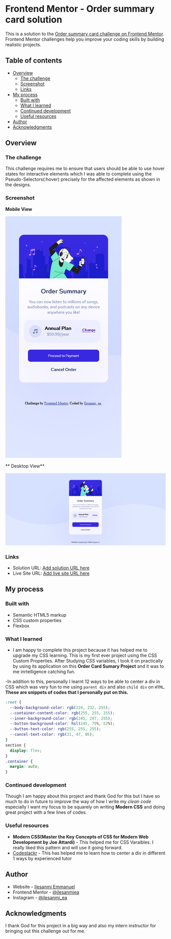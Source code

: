 # Frontend Mentor - Order summary card solution

This is a solution to the [Order summary card challenge on Frontend Mentor](https://www.frontendmentor.io/challenges/order-summary-component-QlPmajDUj). Frontend Mentor challenges help you improve your coding skills by building realistic projects. 

## Table of contents

- [Overview](#overview)
  - [The challenge](#the-challenge)
  - [Screenshot](#screenshot)
  - [Links](#links)
- [My process](#my-process)
  - [Built with](#built-with)
  - [What I learned](#what-i-learned)
  - [Continued development](#continued-development)
  - [Useful resources](#useful-resources)
- [Author](#author)
- [Acknowledgments](#acknowledgments)



## Overview

### The challenge
This challenge requires me to ensure that users should be able to use hover states for interactive elements which I was able to complete using the Pseudo-Selectors(:hover) precisely for the affected elements as shown in the designs.

### Screenshot
**Mobile View**

![](./images/Screenshot%202022-09-10%20at%2000-56-36%20Frontend%20Mentor%20Order%20summary%20card.png)

** Desktop View**

![](./images/Screenshot%202022-09-10%20at%2000-55-09%20Frontend%20Mentor%20Order%20summary%20card.png)


### Links

- Solution URL: [Add solution URL here](https://your-solution-url.com)
- Live Site URL: [Add live site URL here](https://your-live-site-url.com)

## My process

### Built with

- Semantic HTML5 markup
- CSS custom properties
- Flexbox

### What I learned
- I am happy to complete this project because it has helped me to upgrade my CSS learning. This is my first ever project using the CSS Custom Properties.  After Studying CSS variables, I took it on practically by using its application on this **Order Card Sumary Project** and it was to me inrtelligence catching fun.

-In addition to this, personally I learnt 12 ways to be able to center a div in CSS which was very fun to me using `parent div` and also `child div` on `HTML`.
**These are snippets of codes that I personally put on this.**

```css
:root {
  --body-background-color: rgb(224, 232, 255);
  --container-content-color: rgb(255, 255, 255);
  --inner-background-color: rgb(245, 247, 255);
  --button-background-color: hsl(245, 75%, 52%);
  --button-text-color: rgb(255, 255, 255);
  --cancel-text-color: rgb(31, 47, 86);
}
section {
  display: flex;
}
.container {
  margin: auto;
}
```

### Continued development

Though I am happy about this project and thank God for this but I have so much to do in future to improve the way of how I write my *clean code* especially I want my focus to be squarely on writing **Modern CSS** and doing great project with a few lines of codes.


### Useful resources

- **Modern CSS(Master the Key Concepts of CSS for Modern Web Development by Joe Attardi)** - This helped me for CSS Varaibles. I really liked this pattern and will use it going forward.
- [Codestackr](https://www.codestackr.com) - This has helped me to learn how to center a div in different 1 ways by experienced tutor

## Author

- Website - [Ilesanmi Emmanuel](https://www.ilesanmiea.hashnode.dev)
- Frontend Mentor - [@ilesanmiea](https://www.frontendmentor.io/profile/ilesanmiea)
- Instagram - [@ilesanmi_ea](https://www.twitter.com/ilesanmi_ea)



## Acknowledgments

I thank God for this project in a big way and also my intern instructor for bringing out this challenge out for me.

